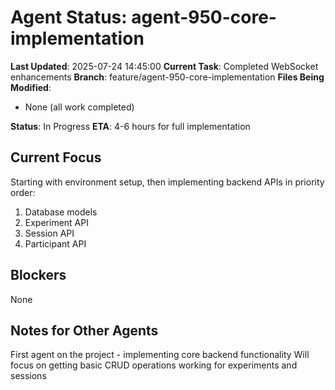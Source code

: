 # Agent Status: agent-950-core-implementation

**Last Updated**: 2025-07-24 14:45:00
**Current Task**: Completed WebSocket enhancements
**Branch**: feature/agent-950-core-implementation
**Files Being Modified**:
- None (all work completed)


**Status**: In Progress
**ETA**: 4-6 hours for full implementation

## Current Focus
Starting with environment setup, then implementing backend APIs in priority order:
1. Database models
2. Experiment API
3. Session API
4. Participant API

## Blockers
None

## Notes for Other Agents
First agent on the project - implementing core backend functionality
Will focus on getting basic CRUD operations working for experiments and sessions